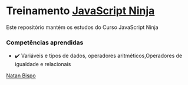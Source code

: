 # Treinamento [JavaScript Ninja](https://www.udemy.com/course/curso-javascript-ninja/)

Este repositório mantém os estudos do Curso JavaScript Ninja

### Competências aprendidas

- :heavy_check_mark: Variáveis e tipos de dados, operadores aritméticos,Operadores de igualdade e relacionais

[Natan Bispo](https://www.linkedin.com/in/natan-bispo-a98771140/)
